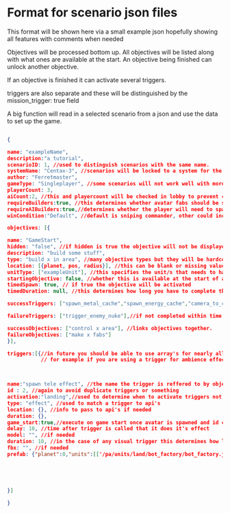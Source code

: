 # Format for scenario json files

This format will be shown here via a small example json hopefully showing all features with comments when needed

Objectives will be processed bottom up. All objectives will be listed along with what ones are available at the start. An objective being finished can unlock another objective.

If an objective is finished it can activate several triggers.

triggers are also separate and these will be distinguished by the mission_trigger: true field

A big function will read in a selected scenario from a json and use the data to set up the game.

```json

{

name: "exampleName",
description:"a tutorial",
scenarioID: 1, //used to distinguish scenarios with the same name.
systemName: "Centax-3", //scenarios will be locked to a system for the most part
author: "Ferretmaster",
gameType: "Singleplayer", //some scenarios will not work well with more people or require certain properties
playerCount: 3,
aiCount:2, //this and playercount will be checked in lobby to prevent crashes hopefully
requireBuilders:true, //this determines whether avatar fabs should be spawned in at the start of the game for each player.
requireAIBuilders:true,//determines whether the player will need to spawn in builders for the ai.
winCondition:"Default", //default is sniping commander, other could include KOTH, Assasination(killing a different units to win), or objectives, where you win after completing a certain objective

objectives: [{

name: "GameStart",
hidden: "false", //if hidden is true the objective will not be displayed to the player
description: "build some stuff",
type: "build x in area", //many objective types but they will be hardcoded
location: [{planet, pos, radius}], //this can be blank or missing values depending on what is needed.
unitType: ["exampleUnit"], //this specifies the unit/s that needs to have action taken with.
startingObjective: false, //whether this is available at the start of a match
timedSpawn: true, // if true the objective will be activated 
timedDuration: null, //this determines how long you have to complete the objective. if not complete a different set of triggers happens

successTriggers: ["spawn_metal_cache","spawn_energy_cache","camera_to_caches"], //if objective completed within given time these triggers will activate by searching through the trigger list for these names.

failureTriggers: ["trigger_enemy_nuke"],//if not completed within time triggers

successObjectives: ["control x area"], //links objectives together.
failureObjectives: ["make x fabs"]
}],

triggers:[{//in future you should be able to use array's for nearly all fields for cool things.
           // for example if you are using a trigger for ambience effects, you may want to be able to have it change effects throughout the game at particular intervals. 



name:"spawn tele effect", //the name the trigger is reffered to by objectives/other places
id : 2, //again to avoid duplicate triggers or something
activation:"landing",//used to determine when to activate triggers not linked to objectives, can be useful for regular events or timed/gamestate related ones. activation = landing ,with delay lets you set it to activate x seconds from landing.
type: "effect", //used to match a trigger to api's
location: {}, //info to pass to api's if needed
duration: {},
game_start:true,//execute on game start once avatar is spawned and id checked.
delay: 10, //time after trigger is called that it does it's effect
model: "", //if needed
duration: 10, //in the case of any visual trigger this determines how long it is displayed to the player
fbx: "", //if needed
prefab: {"planet":0,"units":[['/pa/units/land/bot_factory/bot_factory.json',[-2.0239028930664062, -36.8651123046875, -17.118804931640625],[50,50,50]]]}//buildig instructions for trigger





}]

}
```
